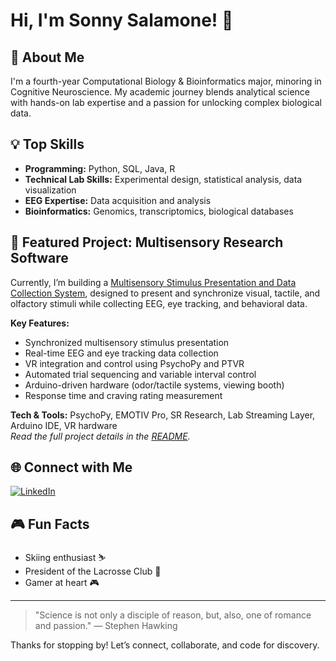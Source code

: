 # Hi, I'm Sonny Salamone! 👋

## 🧬 About Me
I'm a fourth-year Computational Biology & Bioinformatics major, minoring in Cognitive Neuroscience. My academic journey blends analytical science with hands-on lab expertise and a passion for unlocking complex biological data.

## 💡 Top Skills
- **Programming:** Python, SQL, Java, R
- **Technical Lab Skills:** Experimental design, statistical analysis, data visualization
- **EEG Expertise:** Data acquisition and analysis
- **Bioinformatics:** Genomics, transcriptomics, biological databases

## 🔬 Featured Project: Multisensory Research Software
Currently, I’m building a [Multisensory Stimulus Presentation and Data Collection System](https://github.com/SonnyS10/Software-for-Paid-Research-), designed to present and synchronize visual, tactile, and olfactory stimuli while collecting EEG, eye tracking, and behavioral data.

**Key Features:**
- Synchronized multisensory stimulus presentation
- Real-time EEG and eye tracking data collection
- VR integration and control using PsychoPy and PTVR
- Automated trial sequencing and variable interval control
- Arduino-driven hardware (odor/tactile systems, viewing booth)
- Response time and craving rating measurement

**Tech & Tools:** PsychoPy, EMOTIV Pro, SR Research, Lab Streaming Layer, Arduino IDE, VR hardware  
_Read the full project details in the [README](https://github.com/SonnyS10/Software-for-Paid-Research-/blob/main/README.md)._

## 🌐 Connect with Me
[![LinkedIn](https://img.shields.io/badge/LinkedIn-Sonny%20Salamone-blue?logo=linkedin)](https://www.linkedin.com/in/sonny-salamone-340b74325/)

## 🎮 Fun Facts
- Skiing enthusiast ⛷️
- President of the Lacrosse Club 🥍
- Gamer at heart 🎮

---

> "Science is not only a disciple of reason, but, also, one of romance and passion." — Stephen Hawking

Thanks for stopping by! Let’s connect, collaborate, and code for discovery.
